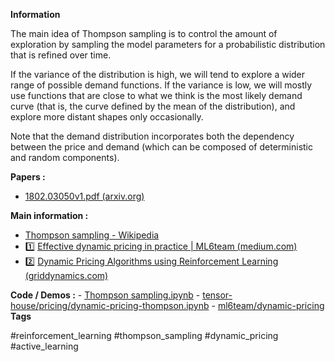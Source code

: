 
**Information**

The main idea of Thompson sampling is to control the amount of exploration by sampling the model parameters for a probabilistic distribution that is refined over time. 

If the variance of the distribution is high, we will tend to explore a wider range of possible demand functions. If the variance is low, we will mostly use functions that are close to what we think is the most likely demand curve (that is, the curve defined by the mean of the distribution), and explore more distant shapes only occasionally. 

Note that the demand distribution incorporates both the dependency between the price and demand (which can be composed of deterministic and random components).

**Papers :**

- [1802.03050v1.pdf (arxiv.org)](https://arxiv.org/pdf/1802.03050v1.pdf)

**Main information :**
- [Thompson sampling - Wikipedia](https://en.wikipedia.org/wiki/Thompson_sampling)
- 1️⃣ [Effective dynamic pricing in practice | ML6team (medium.com)](https://medium.com/ml6team/dynamic-pricing-in-practice-99fe2216a93d)
- 2️⃣ [Dynamic Pricing Algorithms using Reinforcement Learning (griddynamics.com)](https://blog.griddynamics.com/dynamic-pricing-algorithms/)

**Code / Demos :**
	- [Thompson sampling.ipynb](https://colab.research.google.com/drive/1ZbQBr2qYTxVQBcafLMJhqUYn5qndfRWv?usp=sharing)
		- [tensor-house/pricing/dynamic-pricing-thompson.ipynb](https://github.com/ikatsov/tensor-house/blob/master/pricing/dynamic-pricing-thompson.ipynb)
	- [ml6team/dynamic-pricing](https://huggingface.co/spaces/ml6team/dynamic-pricing/tree/main)
**Tags**

#reinforcement_learning #thompson_sampling #dynamic_pricing #active_learning 